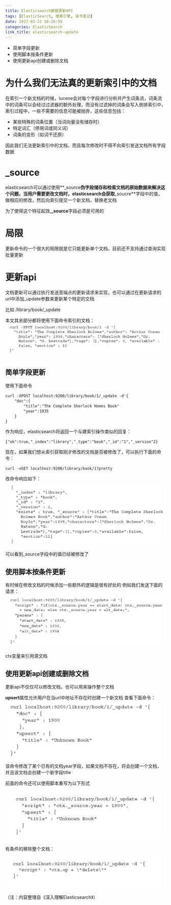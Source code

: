 ```yaml
---
title: Elasticsearch数据更新API
tags: [ElasticSearch, 搜索引擎, 读书笔记]
date: 2017-03-22 16:26:59
categories: ElasticSearch
link_title: elasticsearch-update
---
```

> 
- 简单字段更新
- 使用脚本按条件更新
- 使用更新api创建或删除文档

<!-- more -->

# 为什么我们无法真的更新索引中的文档
在索引一个新文档的时候，lucene会对每个字段进行分析并产生词条流，词条流中的词条可以会经过过滤器的额外处理，而没有过滤掉的词条会写入倒排索引中，索引过程中，一些不需要的信息可能被抛弃，这些信息包括：
- 某些特殊的词条位置（当词向量没有储存时）
- 特定词汇（停用词或同义词）
- 词条的变形（如词干还原）

因此我们无法更新索引中的文档，而且每次修改时不得不向索引发送文档所有字段数据

# _source
elasticsearch可以通过使用**_source**伪字段储存和检索文档的原始数据来解决这个问题，当用户需要更改文档时，elasticsearch会获取**_soucre**字段中的值，做相应的修改，然后向索引提交一个新文档，替换老文档

为了使得这个特征起效,**_source**字段必须是可用的

# 局限
更新命令的一个很大的局限就是它只能更新单个文档，目前还不支持通过查询实现批量更新

# 更新api
文档更新可以通过执行发送至端点的更新请求来实现，也可以通过在更新请求的url中添加_update参数来更新某个特定的文档

比如 /library/book/_update

本文其余部分都将使用下面命令索引的文档：
![](elasticsearch-update/01.png)

## 简单字段更新
使用下面命令

    curl -XPOST localhost:9200/library/book/1/_update -d'{
        "doc":{
            "title":"The Complete Sherlock Homes Book"
            "year":1935
        }
    }
    
作为响应，elasticsearch将返回一个与建索引操作类似的回复：

    {"ok":true,"_index":"library","_type":"book","_id":"1","_version"2}
    
现在，如果我们想从索引获取刚才修改的文档是否被修改了，可以执行下面的命令：

    curl -xGET localhost:9200/library/book/1?pretty
    
改命令响应如下：
![](elasticsearch-update/02.png)

可以看到_source字段中的值已经被修改了

## 使用脚本按条件更新
有时候在修改文档的时候添加一些额外的逻辑是很有好处的
例如我们发送下面的请求：
![](elasticsearch-update/03.png)

ctx变量来引用源文档

## 使用更新api创建或删除文档
更新api不仅仅可以修改文档，也可以用来操作整个文档

**upsert**属性允许用户在当url中地址不存在时创建一个新文档
查看下面命令：
![](elasticsearch-update/04.png)
该命令修改了某个已有的文档year字段，如果文档不存在，将会创建一个文档，并且该文档会创建一个新字段title

前面的命令还可以使用脚本重写为以下形式

![](elasticsearch-update/05.png)

有条件的移除整个文档：

![](elasticsearch-update/06.png)

（注：内容整理自《深入理解Elasticsearch》）
